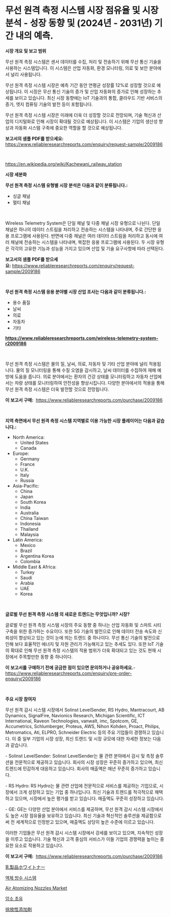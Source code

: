 <p><h1>무선 원격 측정 시스템 시장 점유율 및 시장 분석 - 성장 동향 및 (2024년 - 2031년) 기간 내의 예측.</h1></p><p><strong>시장 개요 및 보고 범위</strong></p>
<p><p>무선 원격 측정 시스템은 센서 데이터를 수집, 처리 및 전송하기 위해 무선 통신 기술을 사용하는 시스템입니다. 이 시스템은 산업 자동화, 환경 모니터링, 의료 및 보안 분야에서 널리 사용됩니다.</p><p>무선 원격 측정 시스템 시장은 예측 기간 동안 연평균 성장률 12%로 성장할 것으로 예상됩니다. 이 시장은 무선 통신 기술의 증가 및 산업 자동화의 증가로 인해 성장하는 추세를 보이고 있습니다. 최신 시장 동향에는 IoT 기술과의 통합, 클라우드 기반 서비스의 증가, 엣지 컴퓨팅 기술의 발전 등이 포함됩니다.</p><p>무선 원격 측정 시스템 시장은 미래에 더욱 더 성장할 것으로 전망되며, 기술 혁신과 산업의 디지털화로 인해 시장이 확대될 것으로 예상됩니다. 이 시스템은 기업의 생산성 향상과 자동화 시스템 구축에 중요한 역할을 할 것으로 예상됩니다.</p></p>
<p><strong>보고서의 샘플 PDF를 받으세요:</strong> <a href="https://www.reliableresearchreports.com/enquiry/request-sample/2009186">https://www.reliableresearchreports.com/enquiry/request-sample/2009186</a></p>
<p>&nbsp;</p>
<p><a href="https://en.wikipedia.org/wiki/Kachewani_railway_station">https://en.wikipedia.org/wiki/Kachewani_railway_station</a></p>
<p><strong>시장 세분화</strong></p>
<p><strong>무선 원격 측정 시스템 유형별 시장 분석은 다음과 같이 분류됩니다.:</strong></p>
<p><ul><li>싱글 채널</li><li>멀티 채널</li></ul></p>
<p>&nbsp;</p>
<p><p>Wireless Telemetry System은 단일 채널 및 다중 채널 시장 유형으로 나뉜다. 단일 채널은 하나의 데이터 스트림을 처리하고 전송하는 시스템을 나타내며, 주로 간단한 응용 프로그램에 사용된다. 반면에 다중 채널은 여러 데이터 스트림을 처리하고 동시에 여러 채널에 전송하는 시스템을 나타내며, 복잡한 응용 프로그램에 사용된다. 두 시장 유형은 각각의 고유한 기능과 성능을 가지고 있으며 산업 및 기술 요구사항에 따라 선택된다.</p></p>
<p><strong>보고서의 샘플 PDF를 받으세요:</strong>&nbsp;<a href="https://www.reliableresearchreports.com/enquiry/request-sample/2009186">https://www.reliableresearchreports.com/enquiry/request-sample/2009186</a></p>
<p>&nbsp;</p>
<p><strong> 무선 원격 측정 시스템 응용 분야별 시장 산업 조사는 다음과 같이 분류됩니다.:</strong></p>
<p><ul><li>용수 품질</li><li>날씨</li><li>의료</li><li>자동차</li><li>기타</li></ul></p>
<p><strong><a href="https://www.reliableresearchreports.com/wireless-telemetry-system-r2009186">https://www.reliableresearchreports.com/wireless-telemetry-system-r2009186</a></strong></p>
<p>&nbsp;</p>
<p><p>무선 원격 측정 시스템은 물의 질, 날씨, 의료, 자동차 및 기타 산업 분야에 널리 적용됩니다. 물의 질 모니터링을 통해 수질 오염을 감시하고, 날씨 데이터를 수집하여 재해 예방에 도움을 줍니다. 의료 분야에서는 환자의 건강 상태를 모니터링하고 자동차 산업에서는 차량 상태를 모니터링하여 안전성을 향상시킵니다. 다양한 분야에서의 적용을 통해 무선 원격 측정 시스템은 더욱 발전할 것으로 전망됩니다.</p></p>
<p><strong>이 보고서 구매:</strong>&nbsp; <a href="https://www.reliableresearchreports.com/purchase/2009186">https://www.reliableresearchreports.com/purchase/2009186</a></p>
<p>&nbsp;</p>
<p><strong>지역 측면에서 무선 원격 측정 시스템 지역별로 이용 가능한 시장 플레이어는 다음과 같습니다.:</strong></p>
<p><ul>
    <li>
        North America:
        <ul>
            <li>United States</li>
            <li>Canada</li>
        </ul>
    </li>
    <li>
        Europe:
        <ul>
            <li>Germany</li>
            <li>France</li>
            <li>U.K.</li>
            <li>Italy</li>
            <li>Russia</li>
        </ul>
    </li>
    <li>
        Asia-Pacific:
        <ul>
            <li>China</li>
            <li>Japan</li>
            <li>South Korea</li>
            <li>India</li>
            <li>Australia</li>
            <li>China Taiwan</li>
            <li>Indonesia</li>
            <li>Thailand</li>
            <li>Malaysia</li>
        </ul>
    </li>
    <li>
        Latin America:
        <ul>
            <li>Mexico</li>
            <li>Brazil</li>
            <li>Argentina Korea</li>
            <li>Colombia</li>
        </ul>
    </li>
    <li>
        Middle East & Africa:
        <ul>
            <li>Turkey</li>
            <li>Saudi</li>
            <li>Arabia</li>
            <li>UAE</li>
            <li>Korea</li>
        </ul>
    </li>
    </ul></p>
<p>&nbsp;</p>
<p><strong>글로벌 무선 원격 측정 시스템 의 새로운 트렌드는 무엇입니까? 시장?</strong></p>
<p><p>글로벌 무선 원격 측정 시스템 시장의 주요 동향 중 하나는 산업 자동화 및 스마트 시티 구축을 위한 증가하는 수요이다. 또한 5G 기술의 발전으로 인해 데이터 전송 속도와 신뢰성이 향상되고 있는 것이 눈에 띄는 트렌드 중 하나이다. 무선 통신 기술의 발전으로 인해 보다 효율적인 에너지 및 자원 관리가 가능해지고 있는 추세도 있다. 또한 IoT 기술의 확대로 인해 무선 원격 측정 시스템의 적용 범위가 더욱 확대되고 있는 것도 현재 시장에서 주목할만한 동향 중 하나이다.</p></p>
<p><strong>이 보고서를 구매하기 전에 궁금한 점이 있으면 문의하거나 공유하세요.</strong>- <a href="https://www.reliableresearchreports.com/enquiry/pre-order-enquiry/2009186">https://www.reliableresearchreports.com/enquiry/pre-order-enquiry/2009186</a></p>
<p>&nbsp;</p>
<p><strong>주요 시장 참여자</strong></p>
<p><p>무선 원격 감시 시스템 시장에서 Solinst LevelSender, RS Hydro, Mantracourt, AB Dynamics, SignalFire, Navionics Research, Michigan Scientific, ICT International, Raveon Technologies, vanwalt, imc, Spotcom, GE, Accumetrics, Schlumberger, Proteus, AWS, Nihon Kohden, Proact, Philips, Metromatics, Ati, ELPRO, Schneider Electric 등의 주요 기업들이 경쟁하고 있습니다. 이 중 일부 기업의 시장 성장, 최신 트렌드 및 시장 규모에 대한 자세한 정보는 다음과 같습니다.</p><p>- Solinst LevelSender: Solinst LevelSender는 물 관련 분야에서 감시 및 측정 솔루션을 전문적으로 제공하고 있습니다. 회사의 시장 성장은 꾸준히 증가하고 있으며, 최신 트렌드에 민감하게 대응하고 있습니다. 회사의 매출액은 매년 꾸준히 증가하고 있습니다.</p><p>- RS Hydro: RS Hydro는 물 관련 산업에 전문적으로 서비스를 제공하는 기업으로, 시장에서 크게 성장하고 있는 기업 중 하나입니다. 최신 기술과 트렌드를 적극적으로 채택하고 있으며, 시장에서 높은 평가를 받고 있습니다. 매출액도 꾸준히 성장하고 있습니다.</p><p>- GE: GE는 다양한 산업 분야에서 서비스를 제공하며, 무선 원격 감시 시스템 시장에서도 높은 시장 점유율을 보유하고 있습니다. 최신 기술과 혁신적인 솔루션을 제공함으로써 전 세계적으로 인정받고 있으며, 매출액도 상당히 높은 수준에 이르고 있습니다.</p><p>이러한 기업들은 무선 원격 감시 시스템 시장에서 강세를 보이고 있으며, 지속적인 성장을 이루고 있습니다. 기술 혁신과 고객 중심의 서비스가 이들 기업의 경쟁력을 높이는 중요한 요소로 작용하고 있습니다.</p></p>
<p><strong>이 보고서 구매:</strong>&nbsp;&nbsp;<a href="https://www.reliableresearchreports.com/purchase/2009186">https://www.reliableresearchreports.com/purchase/2009186</a></p>
<p><p><a href="https://github.com/TerrellConn/Market-Research-Report-List-2/blob/main/929924942889.md">乳製品ホワイトナー</a></p><p><a href="https://github.com/shampaakter36/Market-Research-Report-List-2/blob/main/611933754575.md">액체 방수 시스템</a></p><p><a href="https://github.com/AllisonKreiger/Market-Research-Report-List-1/blob/main/air-atomizing-nozzles-market.md">Air Atomizing Nozzles Market</a></p><p><a href="https://github.com/LuckeyCorbin/Market-Research-Report-List-2/blob/main/513640554576.md">암소 초유</a></p><p><a href="https://github.com/schmahlson/Market-Research-Report-List-3/blob/main/106800242888.md">徐放性添加剤</a></p></p>